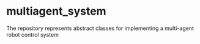 # multiagent_system
 The repository represents abstract classes for implementing a multi-agent robot control system
